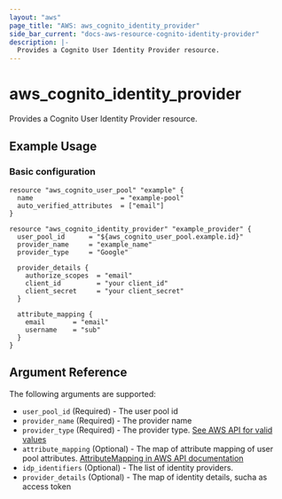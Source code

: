 ```yaml
---
layout: "aws"
page_title: "AWS: aws_cognito_identity_provider"
side_bar_current: "docs-aws-resource-cognito-identity-provider"
description: |-
  Provides a Cognito User Identity Provider resource.
---
```


# aws_cognito_identity_provider

Provides a Cognito User Identity Provider resource.

## Example Usage

### Basic configuration

```hcl
resource "aws_cognito_user_pool" "example" {
  name 						= "example-pool"
  auto_verified_attributes  = ["email"]
}

resource "aws_cognito_identity_provider" "example_provider" {
  user_pool_id  	= "${aws_cognito_user_pool.example.id}"
  provider_name 	= "example_name"
  provider_type 	= "Google"

  provider_details {
    authorize_scopes  = "email"
    client_id         = "your client_id"
    client_secret     = "your client_secret"
  }

  attribute_mapping {
  	email 		= "email"
    username 	= "sub"
  }
}
```


## Argument Reference

The following arguments are supported:

* `user_pool_id` (Required) - The user pool id
* `provider_name` (Required) - The provider name
* `provider_type` (Required) - The provider type.  [See AWS API for valid values](https://docs.aws.amazon.com/cognito-user-identity-pools/latest/APIReference/API_CreateIdentityProvider.html#CognitoUserPools-CreateIdentityProvider-request-ProviderType)
* `attribute_mapping` (Optional) - The map of attribute mapping of user pool attributes. [AttributeMapping in AWS API documentation](https://docs.aws.amazon.com/cognito-user-identity-pools/latest/APIReference/API_CreateIdentityProvider.html#CognitoUserPools-CreateIdentityProvider-request-AttributeMapping)
* `idp_identifiers` (Optional) - The list of identity providers. 
* `provider_details` (Optional) - The map of identity details, sucha as access token
